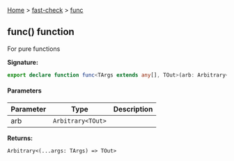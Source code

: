 [Home](/) &gt; [fast-check](../fast-check.md) &gt; [func](func.md)

## func() function

For pure functions

<b>Signature:</b>

```typescript
export declare function func<TArgs extends any[], TOut>(arb: Arbitrary<TOut>): Arbitrary<(...args: TArgs) => TOut>;
```

#### Parameters

|  Parameter | Type | Description |
|  --- | --- | --- |
|  arb | <code>Arbitrary&lt;TOut&gt;</code> |  |

<b>Returns:</b>

`Arbitrary<(...args: TArgs) => TOut>`

